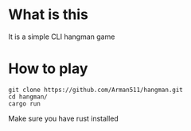 # What is this

It is a simple CLI hangman game

# How to play

```
git clone https://github.com/Arman511/hangman.git
cd hangman/
cargo run
```

Make sure you have rust installed

